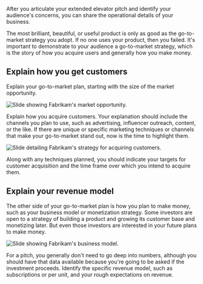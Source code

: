 After you articulate your extended elevator pitch and identify your audience's concerns, you can share the operational details of your business.

The most brilliant, beautiful, or useful product is only as good as the go-to-market strategy you adopt. If no one uses your product, then you failed. It's important to demonstrate to your audience a go-to-market strategy, which is the story of how you acquire users and generally how you make money.

## Explain how you get customers

Explain your go-to-market plan, starting with the size of the market opportunity.

![Slide showing Fabrikam's market opportunity.](../media/pitch-proto-006.png)

Explain how you acquire customers. Your explanation should include the channels you plan to use, such as advertising, influencer outreach, content, or the like. If there are unique or specific marketing techniques or channels that make your go-to-market stand out, now is the time to highlight them.

![Slide detailing Fabrikam's strategy for acquiring customers.](../media/pitch-proto-007.png)

Along with any techniques planned, you should indicate your targets for customer acquisition and the time frame over which you intend to acquire them.

## Explain your revenue model

The other side of your go-to-market plan is how you plan to make money, such as your business model or monetization strategy. Some investors are open to a strategy of building a product and growing its customer base and monetizing later. But even those investors are interested in your future plans to make money.

![Slide showing Fabrikam's business model.](../media/pitch-proto-008.png)

For a pitch, you generally don't need to go deep into numbers, although you should have that data available because you're going to be asked if the investment proceeds. Identify the specific revenue model, such as subscriptions or per unit, and your rough expectations on revenue.
